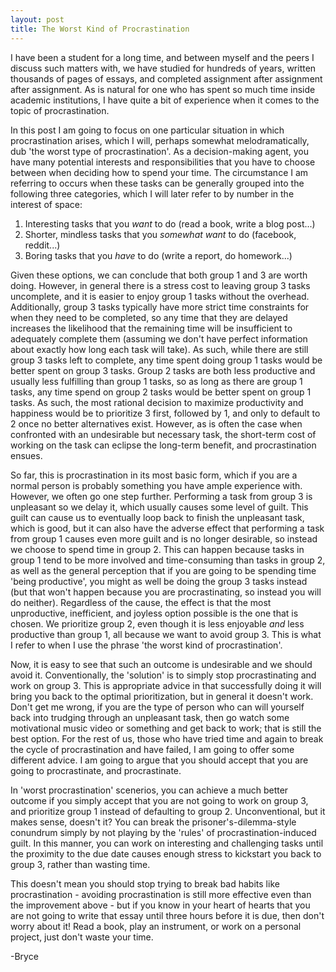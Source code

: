 ```yaml
---
layout: post
title: The Worst Kind of Procrastination
---
```


I have been a student for a long time, and between myself and the peers I discuss such matters
with, we have studied for hundreds of years, written thousands of pages of essays, and
completed assignment after assignment after assignment. As is natural for one who has spent
so much time inside academic institutions, I have quite a bit of experience when it comes to
the topic of procrastination.

In this post I am going to focus on one particular situation in which procrastination arises,
which I will, perhaps somewhat melodramatically, dub 'the worst type of procrastination'.
As a decision-making agent, you have many potential interests and responsibilities that you
have to choose between when deciding how to spend your time. The circumstance I am referring
to occurs when these tasks can be generally grouped into the following three categories,
which I will later refer to by number in the interest of space:

1. Interesting tasks that you *want* to do (read a book, write a blog post...)
2. Shorter, mindless tasks that you *somewhat want* to do (facebook, reddit...)
3. Boring tasks that you *have* to do (write a report, do homework...)

Given these options, we can conclude that both group 1 and 3 are worth doing. However, in general
there is a stress cost to leaving group 3 tasks uncomplete, and it is easier to enjoy group
1 tasks without the overhead. Additionally, group 3 tasks typically have more strict time
constraints for when they need to be completed, so any time that they are delayed
increases the likelihood that the remaining time will be insufficient to adequately
complete them (assuming we don't have perfect information about exactly how long each
task will take). As such, while there are still group 3 tasks left to complete,
any time spent doing group 1 tasks would be better spent on group 3 tasks. Group 2
tasks are both less productive and usually less fulfilling than group 1 tasks, so as
long as there are group 1 tasks, any time spend on group 2 tasks would be better spent
on group 1 tasks. As such, the most rational decision to maximize productivity and happiness
would be to prioritize 3 first, followed by 1, and only to default to 2 once no better
alternatives exist. However, as is often the case when confronted with an undesirable
but necessary task, the short-term cost of working on the task can eclipse the long-term
benefit, and procrastination ensues.

So far, this is procrastination in its most basic form, which if you are a normal person
is probably something you have ample experience with. However, we often go one step further.
Performing a task from group 3 is unpleasant so we delay it, which usually causes some level of
guilt.  This guilt can cause us to eventually loop back to finish the unpleasant task, which is
good, but it can also have the adverse effect that performing a task from group 1 causes even
more guilt and is no longer desirable, so instead we choose to spend time in group 2. This can
happen because tasks in group 1 tend to be more involved and time-consuming than tasks in
group 2, as well as the general perception that if you are going to be spending time
'being productive', you might as well be doing the group 3 tasks instead (but that won't
happen because you are procrastinating, so instead you will do neither). Regardless of the
cause, the effect is that the most unproductive, inefficient, and joyless option possible is
the one that is chosen. We prioritize group 2, even though it is less enjoyable *and*
less productive than group 1, all because we want to avoid group 3. This is what I refer
to when I use the phrase 'the worst kind of procrastination'.

Now, it is easy to see that such an outcome is undesirable and we should avoid it.
Conventionally, the 'solution' is to simply stop procrastinating and work on group 3.
This is appropriate advice in that successfully doing it will bring you back to the
optimal prioritization, but in general it doesn't work. Don't get me wrong, if you are
the type of person who can will yourself back into trudging through an unpleasant task,
then go watch some motivational music video or something and get back to work; that is
still the best option. For the rest of us, those who have tried time and again to break
the cycle of procrastination and have failed, I am going to offer some different advice.
I am going to argue that you should accept that you are going to procrastinate, and
procrastinate.

In 'worst procrastination' scenerios, you can achieve a much better outcome
if you simply accept that you are not going to work on group 3, and prioritize group 1
instead of defaulting to group 2. Unconventional, but it makes sense, doesn't it? You can
break the prisoner's-dilemma-style conundrum simply by not playing by the 'rules' of
procrastination-induced guilt. In this manner, you can work on interesting and challenging
tasks until the proximity to the due date causes enough stress to kickstart you back to
group 3, rather than wasting time.

This doesn't mean you should stop trying to break bad habits like procrastination - avoiding
procrastination is still more effective even than the improvement above - but if you
know in your heart of hearts that you are not going to write that essay until three hours
before it is due, then don't worry about it! Read a book, play an instrument, or work on
a personal project, just don't waste your time.

-Bryce
